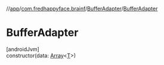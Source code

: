 //[app](../../../index.md)/[com.fredhappyface.brainf](../index.md)/[BufferAdapter](index.md)/[BufferAdapter](-buffer-adapter.md)

# BufferAdapter

[androidJvm]\
constructor(data: [Array](https://kotlinlang.org/api/latest/jvm/stdlib/kotlin/-array/index.html)&lt;[T](index.md)&gt;)
